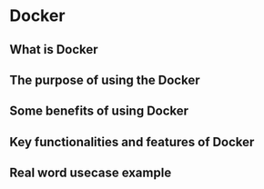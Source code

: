 # Docker

## What is Docker

## The purpose of using the Docker

## Some benefits of using Docker

## Key functionalities and features of Docker

## Real word usecase example
